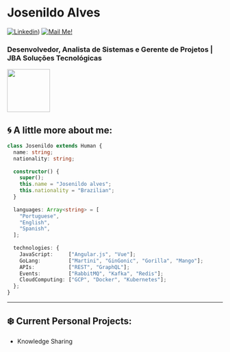 # Josenildo Alves


[![Linkedin](https://img.shields.io/badge/-Connect-blue?style=flat-square&logo=Linkedin&logoColor=white&link=https://www.linkedin.com/in/josenildo-alves-8b3a7b35/)](https://www.linkedin.com/in/josenildo-alves-8b3a7b35/))
[![Mail Me!](https://img.shields.io/badge/-Contact%20Me!-c14438?style=flat-square&logo=Gmail&logoColor=white&link=mailto:josenildo.alves@gmail.com)](mailto:arthur.diegoo@hotmail.com)

### Desenvolvedor, Analista de Sistemas e Gerente de Projetos | JBA Soluções Tecnológicas

<img src="https://i.ibb.co/QJZdmpv/XOsX.gif" width="100" height="100" />

## 🌀 A little more about me:

```typescript
class Josenildo extends Human {
  name: string;
  nationality: string;
  
  constructor() {
    super();
    this.name = "Josenildo alves";
    this.nationality = "Brazilian";
  }
  
  languages: Array<string> = [
    "Portuguese",
    "English",
    "Spanish",
  ];
  
  technologies: {
    JavaScript:     ["Angular.js", "Vue"];
    GoLang:         ["Martini", "GinGonic", "Gorilla", "Mango"];
    APIs:           ["REST", "GraphQL"];
    Events:         ["RabbitMQ", "Kafka", "Redis"];
    CloudComputing: ["GCP", "Docker", "Kubernetes"];
  };
}
```


---
## ❄️ Current Personal Projects:

- Knowledge Sharing

